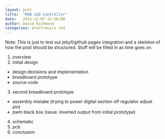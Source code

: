 ```yaml
---
layout: post
title: 	"RGB LED Controller"
date: 	2014-12-07 13:38:00
author: David Richmond
categories:	electronics led
---
```

Note: This is just to test out jekyll/github pages integration and a skeleton of how the post should be structured. Stuff will be filled in as time goes on.

1. overview
2. initial design
  * design decisions and implementation
  * breadboard prototype
  * source code
3. second breadboard prototype
  * assembly mistake (trying to power digital section off regulator adjust pin)
  * pwm black box (issue: inverted output from initial prototype)
4. schematic
5. pcb
6. conclusion
